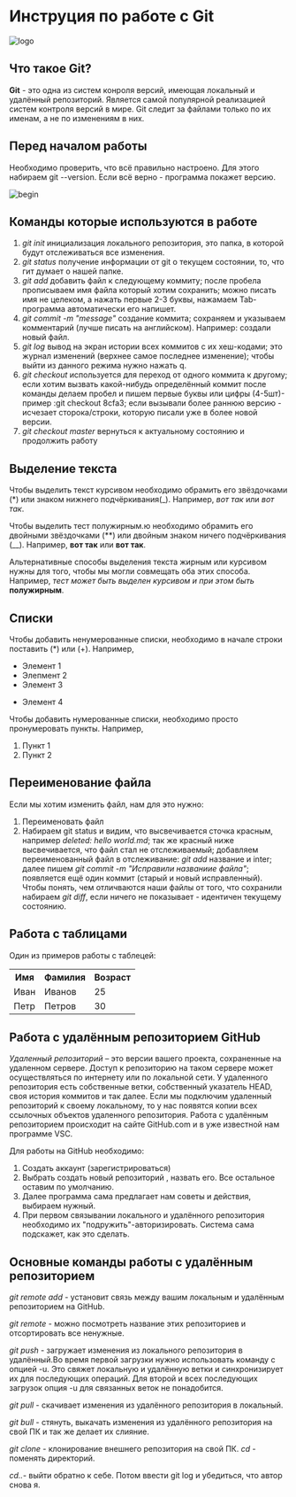 # Инструция по работе с Git

![logo](https://i.ytimg.com/vi/jo6Pxt1H_Uw/maxresdefault.jpg) 

## Что такое Git?

**Git** - это одна из систем конроля версий, имеющая локальный и удалённый репозиторий.
Является самой популярной реализацией систем контроля версий в мире. Git следит за файлами только по их именам, а не по изменениям в них.

## Перед началом работы

Необходимо проверить, что всё правильно настроено. Для этого набираем git --version. Если всё верно - программа покажет версию.

![begin](https://static.tildacdn.com/tild3832-6233-4230-b137-653337376664/image.png)

## Команды которые используются в работе

1. *git init*
инициализация локального репозитория, это папка, в которой будут отслеживаться все изменения.
2. *git status*
получение информации от git о текущем состоянии, то, что гит думает о нашей папке.
3. *git add*
добавить файл к следующему коммиту; после пробела прописываем имя файла который хотим сохранить; можно писать имя не целеком, а нажать первые 2-3 буквы, нажамаем Tab-программа автоматически его напишет.
4. *git commit -m "message"*
создание коммита; сохраняем и указываем комментарий (лучше писать на английском). Например: создали новый файл.
5. *git log*
вывод на экран истории всех коммитов с их хеш-кодами; это журнал изменений (верхнее самое последнее изменение); чтобы выйти из данного режима нужно нажать q.
6. *git checkout*
используется для переход от одного коммита к другому; если хотим вызвать какой-нибудь определённый коммит после команды делаем пробел и пишем первые буквы или цифры (4-5шт)- пример :git checkout 8cfa3; если вызывали более раннюю версию - исчезает сторока/строки, которую писали уже в более новой версии.
7. *git checkout master*
вернуться к актуальному состоянию и продолжить работу

## Выделение текста

Чтобы выделить текст курсивом необходимо обрамить его звёздочками (*) или знаком нижнего подчёркивания(_). Например, *вот так* или _вот так_.

Чтобы выделить тест полужирным.ю необходимо обрамить его двойными звёздочками (**) или двойным знаком ничего подчёркивания (__). Например, **вот так** или __вот так__.

Альтернативные способы выделения текста жирным или курсивом нужны для того, чтобы мы могли совмещать оба этих способа. Например, _тест может быть выделен курсивом и при этом  быть_ **полужирным**.

## Списки

Чтобы добавить ненумерованные списки, необходимо в начале строки поставить (*) или (+). Например, 
* Элемент 1
* Элепмент 2
* Элемент 3 
+ Элемент 4

Чтобы добавить нумерованные списки, необходимо просто пронумеровать пункты. Например, 
1. Пункт 1
2. Пункт 2

## Переименование файла

Если мы хотим изменить файл, нам для это нужно:
1. Переименовать файл
2. Набираем git status и видим, что высвечивается сточка красным, например *deleted: hello world.md*; так же красный ниже высвечивается, что файл стал не отслеживаемый; добавляем переименованный файл в отслеживание: *git add* название и inter; далее пишем *git commit -m "Исправили названиие файла"*; появляется ещё один коммит (старый и новый исправленный). Чтобы понять, чем отличваются наши файлы от того, что сохранили набираем *git diff*, если ничего не показывает - идентичен текущему состоянию. 

## Работа с таблицами

Один из примеров работы с таблецей:
<table>
<tr>
<th>Имя</th>
<th>Фамилия</th>
<th>Возраст</th>
</tr>
<tr>
<td>Иван</td>
<td>Иванов</td>
<td>25</td>
</tr>
<tr>
<td>Петр</td>
<td>Петров</td>
<td>30</td>
</tr>
</table>

## Работа с удалённым репозиторием GitHub

*Удаленный репозиторий* – это версии вашего проекта, сохраненные на удаленном сервере. Доступ к репозиторию на таком сервере может осуществляться по интернету или по локальной сети. У удаленного репозитория есть собственные ветки, собственный указатель HEAD, своя история коммитов и так далее.
Если мы подключим удаленный репозиторий к своему локальному, то у нас появятся копии всех ссылочных объектов удаленного репозитория. 
Работа с удалённым репозиторием происходит на сайте GitHub.com и в уже известной нам программе VSC. 

Для работы на GitHub необходимо:
1. Создать аккаунт (зарегистрироваться)
2. Выбрать создать новый репозиторий , назвать его. Все остальное оставим по умолчанию.
3. Далее программа сама предлагает нам советы и действия, выбираем нужный. 
4. При первом связывании локального и удалённого репозитория необходимо их "подружить"-авторизировать. Система сама подскажет, как это сделать.

## Основные команды работы с удалённым репозиторием

*git remote add* - установит связь между вашим локальным и удалённым репозиторием на GitHub.

*git remote* - можно посмотреть название этих репозиториев и отсортировать все ненужные.

*git push* - загружает изменения из локального репозитория в удалённый.Во время первой загрузки нужно использовать команду с опцией -u. Это свяжет локальную и удалённую ветки и синхронизирует их для последующих операций. Для второй и всех последующих загрузок опция -u для связанных веток не понадобится.

*git pull* - скачивает изменения из удалённого репозитория в локальный.

*git bull* - стянуть, выкачать изменения из удалённого репозитория на свой ПК и так же делает их слияние.

*git clone* - клонирование внешнего репозитория на свой ПК.
*cd* - поменять директорий.

*cd..*- выйти обратно к себе. Потом ввести git log и убедиться, что автор снова я.